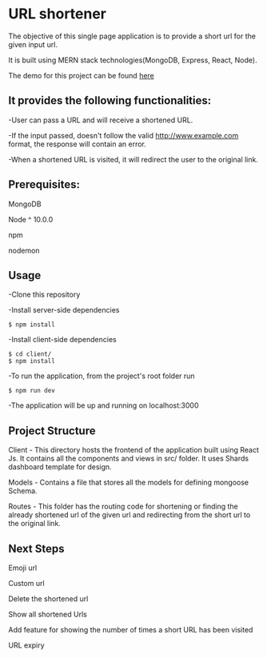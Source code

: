 URL shortener
======================
The objective of this single page application is to provide a short url for the given input url.

It is built using MERN stack technologies(MongoDB, Express, React, Node).

The demo for this project can be found [here](http://35.230.9.42:3000/)

It provides the following functionalities:
---------------------
-User can pass a URL and will receive a shortened URL.

-If the input passed, doesn't follow the valid http://www.example.com format, the response will contain an error.

-When a shortened URL is visited, it will redirect the user to the original link.

Prerequisites:
---------------------
MongoDB

Node ^ 10.0.0

npm 

nodemon

Usage
---------------------
-Clone this repository

-Install server-side dependencies 
```
$ npm install
```
-Install client-side dependencies
```
$ cd client/
$ npm install
```
-To run the application, from the project's root folder run
```
$ npm run dev
```
-The application will be up and running on localhost:3000

Project Structure
---------------------

Client - This directory hosts the frontend of the application built using React Js. It contains all the components and views in src/ folder. It uses Shards dashboard template for design.

Models - Contains a file that stores all the models for defining mongoose Schema.

Routes - This folder has the routing code for shortening or finding the already shortened url of the given url and redirecting from the short url to the original link.

Next Steps
---------------------
Emoji url

Custom url

Delete the shortened url

Show all shortened Urls

Add feature for showing the number of times a short URL has been visited

URL expiry

